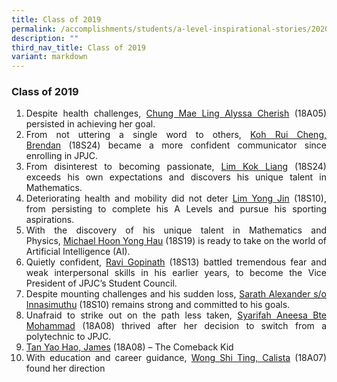 ```yaml
---
title: Class of 2019
permalink: /accomplishments/students/a-level-inspirational-stories/2020/overview/
description: ""
third_nav_title: Class of 2019
variant: markdown
---
```

<h3><strong>Class of 2019</strong></h3>

<div align="justify">

<ol>
	<li>Despite health challenges,&nbsp;<a href="/accomplishments/students/a-level-inspirational-stories/2020/cherish/">Chung Mae Ling Alyssa Cherish</a>&nbsp;(18A05) persisted in achieving her goal.</li>
	<li>From not uttering a single word to others,&nbsp;<a href="/accomplishments/students/a-level-inspirational-stories/2020/brendan/">Koh Rui Cheng, Brendan</a>&nbsp;(18S24) became a more confident communicator since enrolling in JPJC.</li>
	<li>From disinterest to becoming passionate,&nbsp;<a href="/accomplishments/students/a-level-inspirational-stories/2020/lim-kok-liang/">Lim Kok Liang</a>&nbsp;(18S24) exceeds his own expectations and discovers his unique talent in Mathematics.</li>
	<li>Deteriorating health and mobility did not deter&nbsp;<a href="/accomplishments/students/a-level-inspirational-stories/2020/lim-yong-jin/">Lim Yong Jin</a>&nbsp;(18S10), from persisting to complete his A Levels and pursue his sporting aspirations.</li>
	<li>With the discovery of his unique talent in Mathematics and Physics,&nbsp;<a href="/accomplishments/students/a-level-inspirational-stories/2020/michael/">Michael Hoon Yong Hau</a>&nbsp;(18S19) is ready to take on the world of Artificial Intelligence (AI).
	</li><li>Quietly confident,&nbsp;<a href="/accomplishments/students/a-level-inspirational-stories/2020/ravi/">Ravi Gopinath</a> (18S13) battled tremendous fear and weak interpersonal skills in his earlier years, to become the Vice President of JPJC’s Student Council.</li>
	<li>Despite mounting challenges and his sudden loss,&nbsp;<a href="/accomplishments/students/a-level-inspirational-stories/2020/sarath/">Sarath Alexander s/o Innasimuthu</a>&nbsp;(18S10) remains strong and committed to his goals.&nbsp;</li>
	<li>Unafraid to strike out on the path less taken,&nbsp;<a href="/accomplishments/students/a-level-inspirational-stories/2020/syarifah/">Syarifah Aneesa Bte Mohammad</a>&nbsp;(18A08) thrived after her decision to switch from a polytechnic to JPJC.</li>
	<li><a href="/accomplishments/students/a-level-inspirational-stories/2020/james/">Tan Yao Hao, James</a>&nbsp;(18A08) – The Comeback Kid</li>
	<li>With education and career guidance,&nbsp;<a href="/accomplishments/students/a-level-inspirational-stories/2020/calista/">Wong Shi Ting, Calista</a>&nbsp;(18A07) found her direction</li></ol></div>